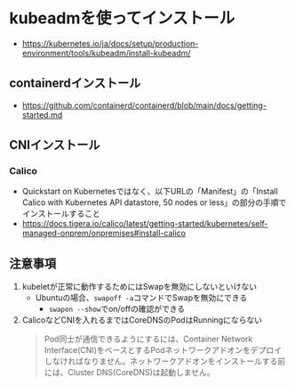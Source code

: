 # kubeadmを使ってインストール
- https://kubernetes.io/ja/docs/setup/production-environment/tools/kubeadm/install-kubeadm/

## containerdインストール
- https://github.com/containerd/containerd/blob/main/docs/getting-started.md

## CNIインストール
### Calico
- Quickstart on Kubernetesではなく、以下URLの「Manifest」の「Install Calico with Kubernetes API datastore, 50 nodes or less」の部分の手順でインストールすること
- https://docs.tigera.io/calico/latest/getting-started/kubernetes/self-managed-onprem/onpremises#install-calico

## 注意事項
1. kubeletが正常に動作するためにはSwapを無効にしないといけない
   - Ubuntuの場合、`swapoff -a`コマンドでSwapを無効にできる
     - `swapon --show`でon/offの確認ができる
2. CalicoなどCNIを入れるまではCoreDNSのPodはRunningにならない  
   > Pod同士が通信できるようにするには、Container Network Interface(CNI)をベースとするPodネットワークアドオンをデプロイしなければなりません。ネットワークアドオンをインストールする前には、Cluster DNS(CoreDNS)は起動しません。